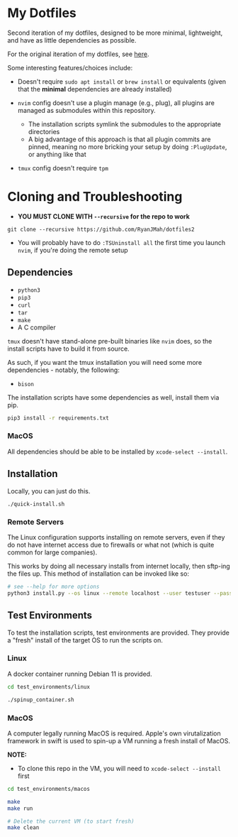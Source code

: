 # My Dotfiles

Second iteration of my dotfiles, designed to be more minimal, lightweight, and have
as little dependencies as possible.

For the original iteration of my dotfiles, see [here](https://github.com/RyanJMah/dotfiles).

Some interesting features/choices include:

* Doesn't require `sudo apt install` or `brew install` or equivalents (given that the
  **minimal** dependencies are already installed)

* `nvim` config doesn't use a plugin manage (e.g., plug), all plugins are managed as submodules within this repository.
    * The installation scripts symlink the submodules to the appropriate directories
    * A big advantage of this approach is that all plugin commits are pinned, meaning no more bricking your
      setup by doing `:PlugUpdate`, or anything like that

* `tmux` config doesn't require `tpm`

# Cloning and Troubleshooting

* **YOU MUST CLONE WITH `--recursive` for the repo to work**

```
git clone --recursive https://github.com/RyanJMah/dotfiles2
```

* You will probably have to do `:TSUninstall all` the first time you
  launch `nvim`, if you're doing the remote setup


## Dependencies

* `python3`
* `pip3`
* `curl`
* `tar`
* `make`
* A C compiler

`tmux` doesn't have stand-alone pre-built binaries like `nvim` does, so the install scripts
have to build it from source.

As such, if you want the tmux installation you will need some more dependencies - notably,
the following:

* `bison`


The installation scripts have some dependencies as well, install them via pip.

```bash
pip3 install -r requirements.txt
```

### MacOS

All dependencies should be able to be installed by `xcode-select --install`.

## Installation

Locally, you can just do this.

```shell
./quick-install.sh
```

### Remote Servers

The Linux configuration supports installing on remote servers, even if they
do not have internet access due to firewalls or what not (which is quite common
for large companies).

This works by doing all necessary installs from internet locally, then sftp-ing
the files up. This method of installation can be invoked like so:

```bash
# see --help for more options
python3 install.py --os linux --remote localhost --user testuser --password pass --port 2222
```

## Test Environments

To test the installation scripts, test environments are provided. They
provide a "fresh" install of the target OS to run the scripts on.

### Linux

A docker container running Debian 11 is provided.

```bash
cd test_environments/linux

./spinup_container.sh
```

### MacOS

A computer legally running MacOS is required. Apple's own virutalization
framework in swift is used to spin-up a VM running a fresh install of MacOS.

**NOTE:**
* To clone this repo in the VM, you will need to `xcode-select --install` first

```bash
cd test_environments/macos

make
make run

# Delete the current VM (to start fresh)
make clean
```

